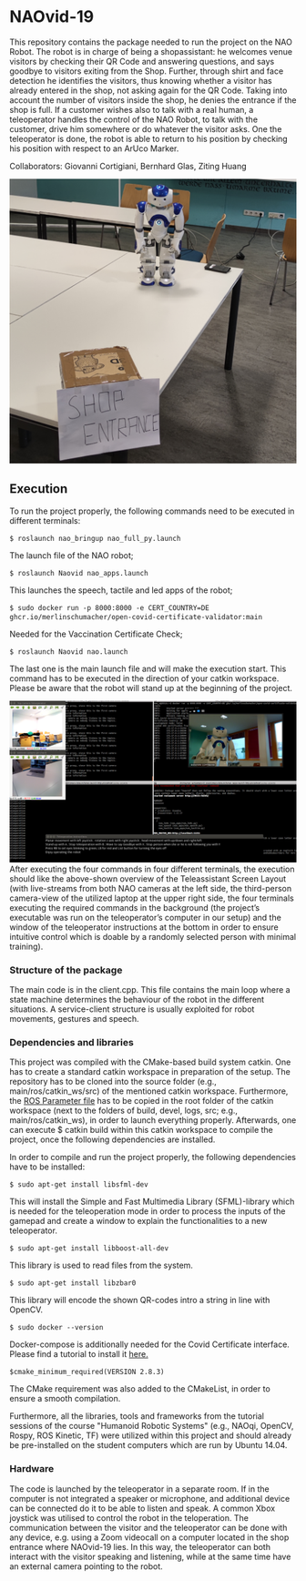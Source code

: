 # NAOvid-19
This repository contains the package needed to run the project on the NAO Robot. The robot is in charge of being a shopassistant: he welcomes venue visitors by checking their QR Code and answering questions, and says goodbye to visitors exiting from the Shop. Further, through shirt and face detection he identifies the visitors, thus knowing whether a visitor has already entered in the shop, not asking again for the QR Code. Taking into account the number of visitors inside the shop, he denies the entrance if the shop is full. If a customer wishes also to talk with a real human, a teleoperator handles the control of the NAO Robot, to talk with the customer, drive him somewhere or do whatever the visitor asks. One the teleoperator is done, the robot is able to return to his position by checking his position with respect to an ArUco Marker.

Collaborators: Giovanni Cortigiani, Bernhard Glas, Ziting Huang

![Shop Entrance](/Figures/NAO_ShopEntrance_cut.jpg)


## Execution

To run the project properly, the following commands need to be executed in different terminals:

```
$ roslaunch nao_bringup nao_full_py.launch
```

The launch file of the NAO robot;

```
$ roslaunch Naovid nao_apps.launch
```

This launches the speech, tactile and led apps of the robot;

```
$ sudo docker run -p 8000:8000 -e CERT_COUNTRY=DE ghcr.io/merlinschumacher/open-covid-certificate-validator:main
```

Needed for the Vaccination Certificate Check;

```
$ roslaunch Naovid nao.launch
```

The last one is the main launch file and will make the execution start. This command has to be executed in the direction of your catkin workspace.
Please be aware that the robot will stand up at the beginning of the project.

![Teleassistant Screen Layout](/Figures/NAO_Teleassisant_Screen_Overview.png)
After executing the four commands in four different terminals, the execution should like the above-shown overview of the Teleassistant Screen Layout (with live-streams from both NAO cameras at the left side, the third-person camera-view of the utilized laptop at the upper right side, the four terminals executing the required commands in the background (the project’s executable was run on the teleoperator’s computer in our setup) and the window of the teleoperator instructions at the bottom in order to ensure intuitive control which is doable by a randomly selected person with minimal training).

### Structure of the package

The main code is in the client.cpp. This file contains the main loop where a state machine determines the behaviour of the robot in the different situations. A service-client structure is usually exploited for robot movements, gestures and speech.

### Dependencies and libraries

This project was compiled with the CMake-based build system catkin. One has to create a standard catkin workspace in preparation of the setup. The repository has to be cloned into the source folder (e.g., main/ros/catkin_ws/src) of the mentioned catkin workspace. Furthermore, the [ROS Parameter file](https://github.com/GiovanniCortigiani/NAOvid-19/blob/main/Naovid/Naovid_param.yaml) has to be copied in the root folder of the catkin workspace (next to the folders of build, devel, logs, src; e.g., main/ros/catkin_ws), in order to launch everything properly. Afterwards, one can execute $ catkin build within this catkin workspace to compile the project, once the following dependencies are installed.

In order to compile and run the project properly, the following dependencies have to be installed:

```
$ sudo apt-get install libsfml-dev
```

This will install the Simple and Fast Multimedia Library (SFML)-library which is needed for the teleoperation mode in order to process the inputs of the gamepad and create a window to explain the functionalities to a new teleoperator.

```
$ sudo apt-get install libboost-all-dev
```

This library is used to read files from the system.

```
$ sudo apt-get install libzbar0
```

This library will encode the shown QR-codes intro a string in line with OpenCV.

```
$ sudo docker --version
```

Docker-compose is additionally needed for the Covid Certificate interface. Please find a tutorial to install it [here.](https://docs.docker.com/compose/install/)

```
$cmake_minimum_required(VERSION 2.8.3)  
```

The CMake requirement was also added to the CMakeList, in order to ensure a smooth compilation.

Furthermore, all the libraries, tools and frameworks from the tutorial sessions of the course "Humanoid Robotic Systems" (e.g., NAOqi, OpenCV, Rospy, ROS Kinetic, TF) were utilized within this project and should already be pre-installed on the student computers which are run by Ubuntu 14.04.

### Hardware

The code is launched by the teleoperator in a separate room. If in the computer is not integrated a speaker or microphone, and additional device can be connected do it to be able to listen and speak. A common Xbox joystick was utilised to control the robot in the teloperation. The communication between the visitor and the teleoperator can be done with any device, e.g. using a Zoom videocall on a computer located in the shop entrance where NAOvid-19 lies. In this way, the teleoperator can both interact with the visitor speaking and listening, while at the same time have an external camera pointing to the robot.
